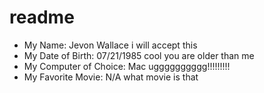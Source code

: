 # readme

- My Name: Jevon Wallace          i will accept this
- My Date of Birth: 07/21/1985    cool you are older than me
- My Computer of Choice: Mac		ugggggggggg!!!!!!!!!
- My Favorite Movie: N/A			what movie is that
